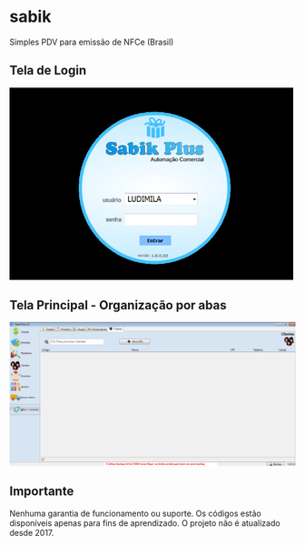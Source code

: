 # sabik
Simples PDV para emissão de NFCe (Brasil)

## Tela de Login
<img width="500" src="snapshots/login.png">

## Tela Principal - Organização por abas
<img src="snapshots/tela.png">

## Importante
Nenhuma garantia de funcionamento ou suporte.
Os códigos estão disponíveis apenas para fins de aprendizado.
O projeto não é atualizado desde 2017.
